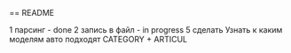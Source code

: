 == README

1 парсинг  - done
2 запись в файл - in progress
5 сделать Узнать к каким моделям авто подходят CATEGORY + ARTICUL
